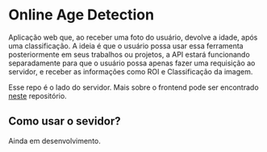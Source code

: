 # Online Age Detection

Aplicação web que, ao receber uma foto do usuário, devolve a idade, após uma classificação. A ideia é que o usuário possa usar essa ferramenta posteriormente em seus trabalhos ou projetos, a API estará funcionando separadamente para que o usuário possa apenas fazer uma requisição ao servidor, e receber as informações como ROI e Classificação da imagem.

Esse repo é o lado do servidor. Mais sobre o frontend pode ser encontrado [neste](https://github.com/igormcsouza/online-age-detection-frontend) repositório.

## Como usar o sevidor?

Ainda em desenvolvimento.
